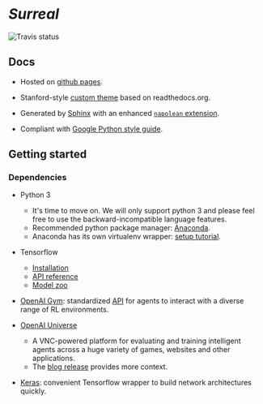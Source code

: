 # ***Surreal*** 

![Travis status](https://img.shields.io/travis/StanfordRL/Surreal.svg)

## Docs

- Hosted on [github pages](https://stanfordrl.github.io/Surreal).

- Stanford-style [custom theme](https://github.com/LinxiFan/Sphinx-theme) based on readthedocs.org.

- Generated by [Sphinx](http://http://www.sphinx-doc.org/) with an enhanced [``napolean`` extension](https://github.com/LinxiFan/sphinxcontrib-napolean). 

- Compliant with [Google Python style guide](https://google.github.io/styleguide/pyguide.html).


## Getting started

### Dependencies

- Python 3
	- It's time to move on. We will only support python 3 and please feel free to use the backward-incompatible language features.
	- Recommended python package manager: [Anaconda](https://www.continuum.io/downloads). 
	- Anaconda has its own virtualenv wrapper: [setup tutorial](https://uoa-eresearch.github.io/eresearch-cookbook/recipe/2014/11/20/conda/). 

- Tensorflow
	- [Installation](https://www.tensorflow.org/get_started/os_setup) 
	- [API reference](https://www.tensorflow.org/api_docs/python/)
	- [Model zoo](https://github.com/tensorflow/models)

- [OpenAI Gym](https://github.com/openai/gym): standardized [API](https://gym.openai.com/docs) for agents to interact with a diverse range of RL environments. 

- [OpenAI Universe](https://universe.openai.com/)
	- A VNC-powered platform for evaluating and training intelligent agents across a huge variety of games, websites and other applications.
	- The [blog release](https://openai.com/blog/universe/) provides more context. 

- [Keras](https://keras.io/): convenient Tensorflow wrapper to build network architectures quickly. 

